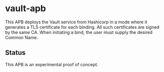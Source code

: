 # vault-apb

This APB deploys the Vault service from Hashicorp in a mode where it generates
a TLS certificate for each binding. All such certificates are signed by the
same CA. When initiating a bind, the user must supply the desired Common Name.

## Status

This APB is an experimental proof of concept.
